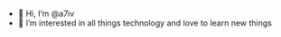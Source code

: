 - 👋 Hi, I’m @a7iv
- 👀 I’m interested in all things technology and love to learn new things

<!---
a7iv/a7iv is a ✨ special ✨ repository because its `README.md` (this file) appears on your GitHub profile.
You can click the Preview link to take a look at your changes.
--->
